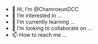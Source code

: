 - 👋 Hi, I’m @ChamroeunDCC
- 👀 I’m interested in ...
- 🌱 I’m currently learning ...
- 💞️ I’m looking to collaborate on ...
- 📫 How to reach me ...

<!---
ChamroeunDCC/ChamroeunDCC is a ✨ special ✨ repository because its `README.md` (this file) appears on your GitHub profile.
You can click the Preview link to take a look at your changes.
--->
